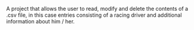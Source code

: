 A project that allows the user to read, modify and delete the contents of a .csv file, in this case entries consisting of a racing driver and additional information about him / her.

